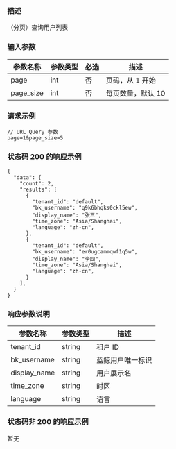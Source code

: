 ### 描述

（分页）查询用户列表

### 输入参数

| 参数名称      | 参数类型 | 必选 | 描述         |
|-----------|------|----|------------|
| page      | int  | 否  | 页码，从 1 开始  |
| page_size | int  | 否  | 每页数量，默认 10 |

### 请求示例

```
// URL Query 参数
page=1&page_size=5
```

### 状态码 200 的响应示例

```json5
{
  "data": {
    "count": 2,
    "results": [
      {
        "tenant_id": "default",
        "bk_username": "q9k6bhqks0ckl5ew",
        "display_name": "张三",
        "time_zone": "Asia/Shanghai",
        "language": "zh-cn",
      },
      {
        "tenant_id": "default",
        "bk_username": "er0ugcammqwf1q5w",
        "display_name": "李四",
        "time_zone": "Asia/Shanghai",
        "language": "zh-cn",
      }
    ],
  }
}
```

### 响应参数说明

| 参数名称         | 参数类型   | 描述       |
|--------------|--------|----------|
| tenant_id    | string | 租户 ID    |
| bk_username  | string | 蓝鲸用户唯一标识 |
| display_name | string | 用户展示名    |
| time_zone    | string | 时区       |
| language     | string | 语言       |

### 状态码非 200 的响应示例

暂无
